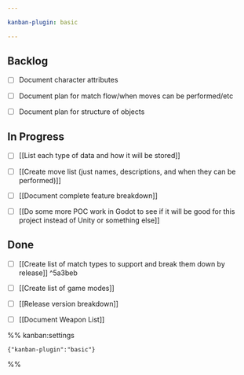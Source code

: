 ```yaml
---

kanban-plugin: basic

---
```


## Backlog

- [ ] Document character attributes
- [ ] Document plan for match flow/when moves can be performed/etc
- [ ] Document plan for structure of objects


## In Progress

- [ ] [[List each type of data and how it will be stored]]
- [ ] [[Create move list (just names, descriptions, and when they can be performed)]]
- [ ] [[Document complete feature breakdown]]
- [ ] [[Do some more POC work in Godot to see if it will be good for this project instead of Unity or something else]]


## Done

- [ ] [[Create list of match types to support and break them down by release]] ^5a3beb
- [ ] [[Create list of game modes]]
- [ ] [[Release version breakdown]]
- [ ] [[Document Weapon List]]




%% kanban:settings
```
{"kanban-plugin":"basic"}
```
%%